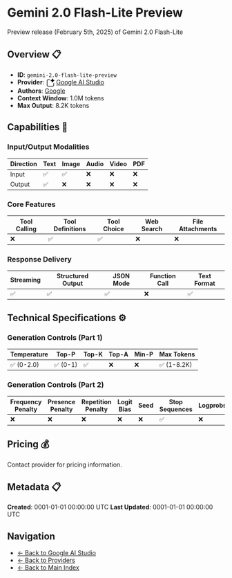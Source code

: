 # Gemini 2.0 Flash-Lite Preview

Preview release (February 5th, 2025) of Gemini 2.0 Flash-Lite


## Overview 📋

- **ID**: `gemini-2.0-flash-lite-preview`
- **Provider**: <img src="../logo.svg" alt="" width="20" height="20" style="vertical-align: middle"> [Google AI Studio](../README.md)
- **Authors**: [Google](../../../authors/google/README.md)
- **Context Window**: 1.0M tokens
- **Max Output**: 8.2K tokens

## Capabilities 🎯

### Input/Output Modalities

| Direction | Text | Image | Audio | Video | PDF |
|-----------|------|-------|-------|-------|-----|
| Input     | ✅   | ✅   | ❌   | ❌   | ❌   |
| Output    | ✅   | ❌   | ❌   | ❌   | ❌   |

### Core Features

| Tool Calling | Tool Definitions | Tool Choice | Web Search | File Attachments |
|--------------|------------------|-------------|------------|------------------|
| ❌           | ✅               | ✅          | ❌         | ❌               |

### Response Delivery

| Streaming | Structured Output | JSON Mode | Function Call | Text Format |
|-----------|-------------------|-----------|---------------|--------------|
| ✅        | ✅                | ✅        | ❌            | ✅           |

## Technical Specifications ⚙️

### Generation Controls (Part 1)

| Temperature | Top-P | Top-K | Top-A | Min-P | Max Tokens |
|-------------|-------|-------|-------|-------|------------|
| ✅ (0-2.0)  | ✅ (0-1) | ✅        | ❌        | ❌        | ✅ (1-8.2K) |

### Generation Controls (Part 2)

| Frequency Penalty | Presence Penalty | Repetition Penalty | Logit Bias | Seed | Stop Sequences | Logprobs |
|-------------------|------------------|--------------------|------------|------|----------------|----------|
| ❌                | ❌               | ❌                 | ❌         | ❌   | ✅             | ❌        |

## Pricing 💰

Contact provider for pricing information.

## Metadata 📋

**Created**: 0001-01-01 00:00:00 UTC
**Last Updated**: 0001-01-01 00:00:00 UTC

## Navigation

- [← Back to Google AI Studio](../README.md)
- [← Back to Providers](../../README.md)
- [← Back to Main Index](../../../README.md)

